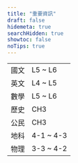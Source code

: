 ```yaml
---
title: "重要資訊"
draft: false
hidemeta: true
searchHidden: true
showtoc: false
noTips: true
---
```


<timer data-deadline="1668441600000" title="二抽 2022/11/15"></timer>
<table>
  <tr>
    <td>國文</td>
    <td>L5 ~ L6</td>
  </tr>
  <tr>
    <td>英文</td>
    <td>L4 ~ L5</td>
  </tr>
  <tr>
    <td>數學</td>
    <td>L5 ~ L6</td>
  </tr>
  <tr>
    <td>歷史</td>
    <td>CH3</td>
  </tr>
  <tr>
    <td>公民</td>
    <td>CH3</td>
  </tr>
  <tr>
    <td>地科</td>
    <td>4-1 ~ 4-3</td>
  </tr>
  <tr>
    <td>物理</td>
    <td>3-3 ~ 4-2</td>
  </tr>
</table>

<timer data-deadline="1669737600000" title="二段 2022/11/30"></timer>
<timer data-deadline="1672761600000" title="三抽 2023/01/04"></timer>
<timer data-deadline="1673884800000" title="三段 2023/01/17"></timer>

<script>
let timers = document.getElementsByTagName('timer');
for (let i = 0; i < timers.length; i++) {
    let timer = timers[i];
    let title = document.createElement('h2');
    let timeDHMS = document.createElement('p');
    title.innerHTML = timer.title;
    timer.appendChild(title);
    timer.appendChild(timeDHMS);
    let deadline = new Date(parseInt(timer.dataset['deadline'])).getTime();
    setInterval(() => {
        timerEvent(timeDHMS, deadline)
    }, 999);
}
function timerEvent(ele, date) {
    let difference = date - new Date().getTime();
    let differenceInSeconds = Math.floor(difference / 1000);
    let d = Math.floor(differenceInSeconds / 86400);
    let h = Math.floor(Math.floor(differenceInSeconds % 86400) / 3600);
    let m = Math.floor(Math.floor(differenceInSeconds % 3600) / 60);
    let s = differenceInSeconds % 60;
    ele.innerHTML = `
        剩餘時間： 
        <b>${d}日</b>
        <b>${h}時</b>
        <b>${m}分</b>
        <b>${s}秒</b>`;
}
</script>
